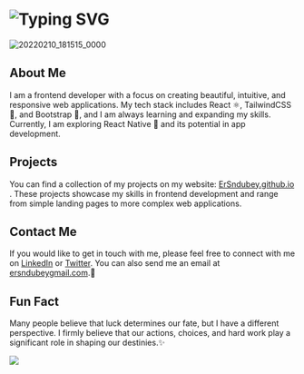 # ![Typing SVG](https://readme-typing-svg.demolab.com?font=Fira+Code&size=30&pause=1000&vCenter=true&width=800&color=fa8c01&lines=Sachchidanand+dubey+Welcoming+you+%F0%9F%91%8B;Currently+I+am+Pursuing+Bachlors+in+CS;To+know+more+visit+https%3A%2F%2Fhttps://ersndubey.github.io%2F)

![20220210_181515_0000](https://media.licdn.com/dms/image/D4D16AQHYp2Ul-HXxvg/profile-displaybackgroundimage-shrink_350_1400/0/1688113261071?e=1694649600&v=beta&t=dkKArlSymf-2XccSl9OY5vmNC8Qn9YnEBUw7plYE2_w)

## About Me

I am a frontend developer with a focus on creating beautiful, intuitive, and responsive web applications. My tech stack includes React ⚛️, TailwindCSS 🎨, and Bootstrap 🧪, and I am always learning and expanding my skills. Currently, I am exploring React Native 📱 and its potential in app development.

## Projects

You can find a collection of my projects on my website: [ErSndubey.github.io](http://ersndubey.github.io/) . These projects showcase my skills in frontend development and range from simple landing pages to more complex web applications.





## Contact Me

If you would like to get in touch with me, please feel free to connect with me on [LinkedIn](https://www.linkedin.com/in/sachchidananddubey/) or [Twitter](https://twitter.com/ErSndubey). You can also send me an email at [ersndubeygmail.com](mailto:ersndubey@gmail.com).📧

## Fun Fact

Many people believe that luck determines our fate, but I have a different perspective. I firmly believe that our actions, choices, and hard work play a significant role in shaping our destinies.✨

<img src="https://github-readme-stats.vercel.app/api/wakatime?username=ErSndubey&theme=react&langs_count=5&layout=compact" />
   
